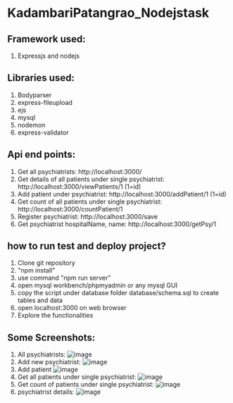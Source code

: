 # KadambariPatangrao_Nodejstask

## Framework used:
1. Expressjs and nodejs

## Libraries used:
1. Bodyparser
2. express-fileupload
3. ejs
4. mysql
5. nodemon
6. express-validator

## Api end points:
1. Get all psychiatrists: http://localhost:3000/
2. Get details of all patients under single psychiatrist: http://localhost:3000/viewPatients/1 (1=id)
3. Add patient under psychiatrist: http://localhost:3000/addPatient/1 (1=id)
4. Get count of all patients under single psychiatrist: http://localhost:3000/countPatient/1
5. Register psychiatrist: http://localhost:3000/save
6. Get psychiatrist hospitalName, name: http://localhost:3000/getPsy/1

## how to run test and deploy project?

1. Clone git repository
2. "npm install"
3. use command "npm run server"
4. open mysql workbench/phpmyadmin or any mysql GUI
5. copy the script under database folder database/schema.sql to create tables and data 
6. open localhost:3000 on web browser
7. Explore the functionalities


## Some Screenshots:
1. All psychiatrists:
  ![image](https://user-images.githubusercontent.com/53164503/170361946-672e8a80-fb9b-48fc-8fd0-a108735cf36e.png)
2. Add new psychiatrist:
 ![image](https://user-images.githubusercontent.com/53164503/170361993-2efbe241-9a77-48cf-b459-ac4b7cf314fd.png)
3. Add patient
  ![image](https://user-images.githubusercontent.com/53164503/170362073-1b15bea5-7566-4589-a571-1d020dc93b0a.png)
4. Get all patients under single psychiatrist:
  ![image](https://user-images.githubusercontent.com/53164503/170362130-80378e41-dfb3-482d-ab0c-a65f34b7d99b.png)
5. Get count of patients under single psychiatrist:
  ![image](https://user-images.githubusercontent.com/53164503/170362196-c1b82740-0572-4470-b362-e8ebdb4c3343.png)
6. psychiatrist details:
  ![image](https://user-images.githubusercontent.com/53164503/170362252-d35cc8d8-d700-4a48-b992-5f5f4dec0e65.png)


